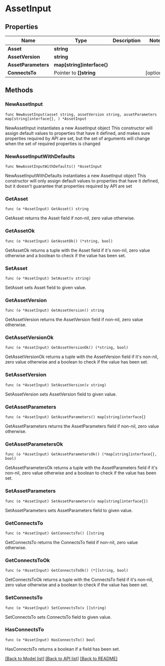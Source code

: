 # AssetInput

## Properties

Name | Type | Description | Notes
------------ | ------------- | ------------- | -------------
**Asset** | **string** |  | 
**AssetVersion** | **string** |  | 
**AssetParameters** | **map[string]interface{}** |  | 
**ConnectsTo** | Pointer to **[]string** |  | [optional] 

## Methods

### NewAssetInput

`func NewAssetInput(asset string, assetVersion string, assetParameters map[string]interface{}, ) *AssetInput`

NewAssetInput instantiates a new AssetInput object
This constructor will assign default values to properties that have it defined,
and makes sure properties required by API are set, but the set of arguments
will change when the set of required properties is changed

### NewAssetInputWithDefaults

`func NewAssetInputWithDefaults() *AssetInput`

NewAssetInputWithDefaults instantiates a new AssetInput object
This constructor will only assign default values to properties that have it defined,
but it doesn't guarantee that properties required by API are set

### GetAsset

`func (o *AssetInput) GetAsset() string`

GetAsset returns the Asset field if non-nil, zero value otherwise.

### GetAssetOk

`func (o *AssetInput) GetAssetOk() (*string, bool)`

GetAssetOk returns a tuple with the Asset field if it's non-nil, zero value otherwise
and a boolean to check if the value has been set.

### SetAsset

`func (o *AssetInput) SetAsset(v string)`

SetAsset sets Asset field to given value.


### GetAssetVersion

`func (o *AssetInput) GetAssetVersion() string`

GetAssetVersion returns the AssetVersion field if non-nil, zero value otherwise.

### GetAssetVersionOk

`func (o *AssetInput) GetAssetVersionOk() (*string, bool)`

GetAssetVersionOk returns a tuple with the AssetVersion field if it's non-nil, zero value otherwise
and a boolean to check if the value has been set.

### SetAssetVersion

`func (o *AssetInput) SetAssetVersion(v string)`

SetAssetVersion sets AssetVersion field to given value.


### GetAssetParameters

`func (o *AssetInput) GetAssetParameters() map[string]interface{}`

GetAssetParameters returns the AssetParameters field if non-nil, zero value otherwise.

### GetAssetParametersOk

`func (o *AssetInput) GetAssetParametersOk() (*map[string]interface{}, bool)`

GetAssetParametersOk returns a tuple with the AssetParameters field if it's non-nil, zero value otherwise
and a boolean to check if the value has been set.

### SetAssetParameters

`func (o *AssetInput) SetAssetParameters(v map[string]interface{})`

SetAssetParameters sets AssetParameters field to given value.


### GetConnectsTo

`func (o *AssetInput) GetConnectsTo() []string`

GetConnectsTo returns the ConnectsTo field if non-nil, zero value otherwise.

### GetConnectsToOk

`func (o *AssetInput) GetConnectsToOk() (*[]string, bool)`

GetConnectsToOk returns a tuple with the ConnectsTo field if it's non-nil, zero value otherwise
and a boolean to check if the value has been set.

### SetConnectsTo

`func (o *AssetInput) SetConnectsTo(v []string)`

SetConnectsTo sets ConnectsTo field to given value.

### HasConnectsTo

`func (o *AssetInput) HasConnectsTo() bool`

HasConnectsTo returns a boolean if a field has been set.


[[Back to Model list]](../README.md#documentation-for-models) [[Back to API list]](../README.md#documentation-for-api-endpoints) [[Back to README]](../README.md)


